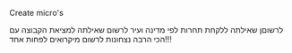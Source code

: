 Create micro's



לרשוםן שאילתה ללקחת תחרות לפי מדינה ועיר
לרשום שאילתה למציאת הקבוצה עם הכי הרבה נצחונות
לרשום מיקרואים לפחות אחד!!!